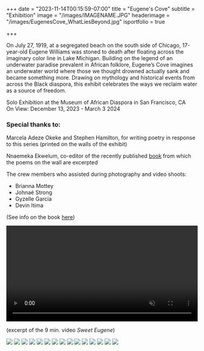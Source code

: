 +++
date = "2023-11-14T00:15:59-07:00"
title = "Eugene's Cove"
subtitle = "Exhibition"
image = "/images/IMAGENAME.JPG"
headerimage = "/images/EugenesCove_WhatLiesBeyond.jpg"
isportfolio = true

+++

On July 27, 1919, at a segregated beach on the south side of Chicago, 17-year-old Eugene Williams was stoned to death after floating across the imaginary color line in Lake Michigan. Building on the legend of an underwater paradise prevalent in African folklore, Eugene’s Cove imagines an underwater world where those we thought drowned actually sank and became something more. Drawing on mythology and historical events from across the Black diaspora, this exhibit celebrates the ways we reclaim water as a source of freedom.

<div class="separate-note">
Solo Exhibition at the Museum of African Diaspora in San Francisco, CA
<br>On View: December 13, 2023 - March 3 2024

<h3>Special thanks to:</h3>

Marcela Adeze Okeke and Stephen Hamilton, for writing poetry in response to this series (printed on the walls of the exhibit)

Nnaemeka Ekwelum, co-editor of the recently published <a href="/eugenes-cove-book/">book</a> from which the poems on the wall are excerpted
<div class="unformatted-list">

The crew members who assisted during photography and video shoots:
- Brianna Mottey
- Johnaé Strong
- Gyzelle Garcia
- Devin Itima

(See info on the book <a href="/eugenes-cove-book/">here</a>)
</div></div>

<div class="inline-video-wrapper"><video class="project-video" width=100% src="/videos/EugenesCove_SweetEugene_Sample.mov" type="video/mov" preload autoplay loop muted></video></div>
<p class="caption">(excerpt of the 9 min. video <em>Sweet Eugene</em>)</p>
<img class="project-image" src="/images/EugenesCove_Entrance.jpg">
<img class="project-image" src="/images/EugenesCove_Metamorphosis+MamaJo.jpg">
<img class="project-image" src="/images/EugenesCove_Astride+Mother.jpg">
<img class="project-image" src="/images/EuegenesCove_WhatLiesBeyondFramed.jpg">
<img class="project-image" src="/images/EugenesCove_Wide2.jpg">
<img class="project-image" src="/images/EugenesCove_Description.jpg">
<img class="project-image" src="/images/EugenesCove_Wide1.jpg">
<img class="project-image" src="/images/EugenesCove_KeeperOfSecrets.jpg">
<img class="project-image" src="/images/EugenesCove_BeforeYouEnter.jpg">
<img class="project-image" src="/images/EugenesCove_RitesOfWaterPassage.jpg">
<img class="project-image" src="/images/EugenesCove_SweetEugene.jpg">
<img class="project-image" src="/images/EugenesCove_SweetEugene2.jpg">
<img class="project-image" src="/images/EugenesCove_EyesThatMissNothing.jpg">
<img class="project-image" src="/images/EugenesCove_toholdandbeheld.jpg">
<img class="project-image" src="/images/EugenesCove_Surrender.jpg">
